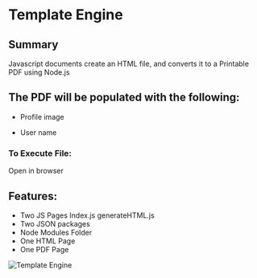 # Template Engine

## Summary
Javascript documents create an HTML file, and converts it to a Printable PDF using Node.js


## The PDF will be populated with the following:

* Profile image

* User name

### To Execute File:
Open in browser

## Features:
* Two JS Pages
Index.js
generateHTML.js
* Two JSON packages
* Node Modules Folder
* One HTML Page
* One PDF Page

![Template Engine](/readme_image/capture.png)
